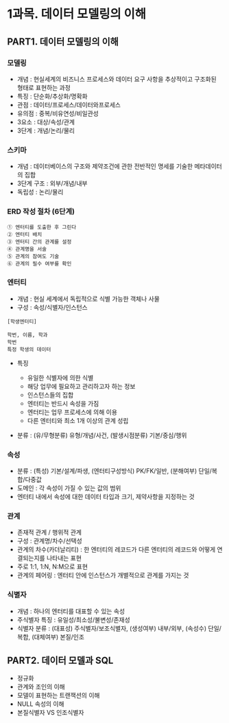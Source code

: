# 1과목. 데이터 모델링의 이해  

## PART1. 데이터 모델링의 이해 

### 모델링
- 개념 : 현실세계의 비즈니스 프로세스와 데이터 요구 사항을 추상적이고 구조화된 형태로 표현하는 과정
- 특징 : 단순화/추상화/명확화
- 관점 : 데이터/프로세스/데이터와프로세스
- 유의점 : 중복/비유연성/비일관성
- 3요소 : 대상/속성/관계
- 3단계 : 개념/논리/물리

 ### 스키마 
 - 개념 : 데이터베이스의 구조와 제약조건에 관한 전반적인 명세를 기술한 메타데이터의 집합
 - 3단계 구조 : 외부/개념/내부
 - 독립성 : 논리/물리

### ERD 작성 절차 (6단계)
```
① 엔터티를 도출한 후 그린다
② 엔터티 배치 
③ 엔터티 간의 관계를 설정 
④ 관계명을 서술 
⑤ 관계의 참여도 기술
⑥ 관계의 필수 여부를 확인
```

### 엔터티 
- 개념 : 현실 세계에서 독립적으로 식별 가능한 객체나 사물
- 구성 : 속성/식별자/인스턴스
```
[학생엔터티]

학번, 이름, 학과
학번
특정 학생의 데이터
```
- 특징
  - 유일한 식별자에 의한 식별
  - 해당 업무에 필요하고 관리하고자 하는 정보
  - 인스턴스들의 집합
  - 엔터티는 반드시 속성을 가짐
  - 엔터티는 업무 프로세스에 의해 이용
  - 다른 엔터티와 최소 1개 이상의 관계 성립
  
- 분류 : (유/무형분류) 유형/개념/사건, (발생시점분류) 기본/중심/행위

### 속성
- 분류 : (특성) 기본/설계/파생, (엔터티구성방식) PK/FK/일반, (분해여부) 단일/복합/다중값
- 도메인 : 각 속성이 가질 수 있는 값의 범위
- 엔터티 내에서 속성에 대한 데이터 타입과 크기, 제약사항을 지정하는 것

### 관계 
- 존재적 관계 / 행위적 관계
- 구성 : 관계명/차수/선택성
- 관계의 차수(카더날리티) : 한 엔터티의 레코드가 다른 엔터티의 레코드와 어떻게 연결되는지를 나타내는 표현
- 주로 1:1, 1:N, N:M으로 표현
- 관계의 페어링 : 엔터티 안에 인스턴스가 개별적으로 관계를 가지는 것

### 식별자 
- 개념 : 하나의 엔터티를 대표할 수 있는 속성
- 주식별자 특징 : 유일성/최소성/불변성/존재성
- 식별자 분류 : (대표성) 주식별자/보조식별자, (생성여부) 내부/외부, (속성수) 단일/복합, (대체여부) 본질/인조

## PART2. 데이터 모델과 SQL
- 정규화 
- 관계와 조인의 이해 
- 모델이 표현하는 트랜잭션의 이해 
- NULL 속성의 이해 
- 본질식별자 VS 인조식별자 

